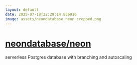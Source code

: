```yaml
---
layout: default
date: 2025-07-18T22:29:14.836916
image: assets/neondatabase_neon_cropped.png
---
```


# [neondatabase/neon](https://github.com/neondatabase/neon)

serverless Postgres database with branching and autoscaling
